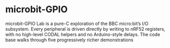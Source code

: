 # microbit-GPIO
microbit-GPIO Lab is a pure-C exploration of the BBC micro:bit’s I/O subsystem. Every peripheral is driven directly by writing to nRF52 registers, with no high-level CODAL helpers and no Arduino-style delays. The code base walks through five progressively richer demonstrations
